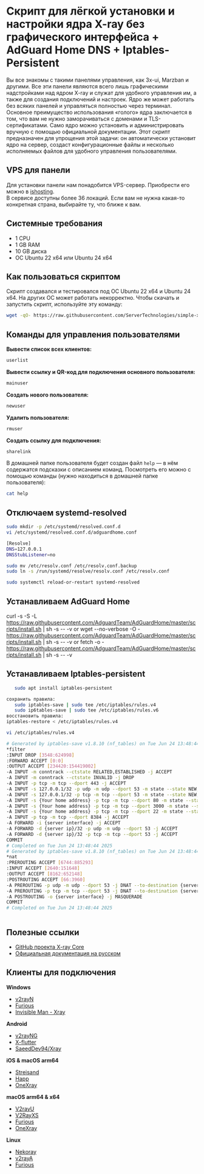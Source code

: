 # Скрипт для лёгкой установки и настройки ядра X-ray без графического интерфейса + AdGuard Home DNS + Iptables-Persistent

Вы все знакомы с такими панелями управления, как 3x-ui, Marzban и другими. Все эти панели являются всего лишь графическими надстройками над ядром X-ray и служат для удобного управления им, а также для создания подключений и настроек. Ядро же может работать без всяких панелей и управляться полностью через терминал. Основное преимущество использования «голого» ядра заключается в том, что вам не нужно заморачиваться с доменами и TLS-сертификатами. Само ядро можно установить и администрировать вручную с помощью официальной документации. Этот скрипт предназначен для упрощения этой задачи: он автоматически установит ядро на сервер, создаст конфигурационные файлы и несколько исполняемых файлов для удобного управления пользователями.

## VPS для панели

Для установки панели нам понадобится VPS-сервер. Приобрести его можно в [ishosting](https://bit.ly/3rOqvPE).  
В сервисе доступны более 36 локаций. Если вам не нужна какая-то конкретная страна, выбирайте ту, что ближе к вам.

## Системные требования

- 1 CPU  
- 1 GB RAM  
- 10 GB диска  
- ОС Ubuntu 22 x64 или Ubuntu 24 x64

## Как пользоваться скриптом

Скрипт создавался и тестировался под ОС Ubuntu 22 x64 и Ubuntu 24 x64. На других ОС может работать некорректно. Чтобы скачать и запустить скрипт, используйте эту команду:

```sh
wget -qO- https://raw.githubusercontent.com/ServerTechnologies/simple-xray-core/refs/heads/main/xray-install | bash
```

## Команды для управления пользователями

**Вывести список всех клиентов:**

```sh
userlist
```

**Вывести ссылку и QR-код для подключения основного пользователя:**

```sh
mainuser
```

**Создать нового пользователя:**

```sh
newuser
```

**Удалить пользователя:**

```sh
rmuser
```

**Создать ссылку для подключения:**

```sh
sharelink
```

В домашней папке пользователя будет создан файл `help` — в нём содержатся подсказки с описанием команд. Посмотреть его можно с помощью команды (нужно находиться в домашней папке пользователя):

```sh
cat help
```

## Отключаем systemd-resolved
```sh
sudo mkdir -p /etc/systemd/resolved.conf.d
vi /etc/systemd/resolved.conf.d/adguardhome.conf

[Resolve]
DNS=127.0.0.1
DNSStubListener=no

sudo mv /etc/resolv.conf /etc/resolv.conf.backup
sudo ln -s /run/systemd/resolve/resolv.conf /etc/resolv.conf

sudo systemctl reload-or-restart systemd-resolved
```

## Устанавливаем AdGuard Home 

curl -s -S -L https://raw.githubusercontent.com/AdguardTeam/AdGuardHome/master/scripts/install.sh | sh -s -- -v
or
wget --no-verbose -O - https://raw.githubusercontent.com/AdguardTeam/AdGuardHome/master/scripts/install.sh | sh -s -- -v
or
fetch -o - https://raw.githubusercontent.com/AdguardTeam/AdGuardHome/master/scripts/install.sh | sh -s -- -v

## Устанавливаем Iptables-persistent
```sh
   sudo apt install iptables-persistent

cохранить правила:
   sudo iptables-save | sudo tee /etc/iptables/rules.v4
   sudo ip6tables-save | sudo tee /etc/iptables/rules.v6
восстановить правила:
iptables-restore < /etc/iptables/rules.v4

vi /etc/iptables/rules.v4

# Generated by iptables-save v1.8.10 (nf_tables) on Tue Jun 24 13:48:44 2025
*filter
:INPUT DROP [3548:624998]
:FORWARD ACCEPT [0:0]
:OUTPUT ACCEPT [234420:154419002]
-A INPUT -m conntrack --ctstate RELATED,ESTABLISHED -j ACCEPT
-A INPUT -m conntrack --ctstate INVALID -j DROP
-A INPUT -p tcp -m tcp --dport 443 -j ACCEPT
-A INPUT -s 127.0.0.1/32 -p udp -m udp --dport 53 -m state --state NEW,ESTABLISHED -j ACCEPT
-A INPUT -s 127.0.0.1/32 -p tcp -m tcp --dport 53 -m state --state NEW,ESTABLISHED -j ACCEPT
-A INPUT -s {Your home address} -p tcp -m tcp --dport 80 -m state --state NEW,ESTABLISHED -j ACCEPT
-A INPUT -s {Your home address} -p tcp -m tcp --dport 3000 -m state --state NEW,ESTABLISHED -j ACCEPT
-A INPUT -s {Your home address} -p tcp -m tcp --dport 22 -m state --state NEW,ESTABLISHED -j ACCEPT
-A INPUT -p tcp -m tcp --dport 8384 -j ACCEPT
-A FORWARD -i {server interface} -j ACCEPT
-A FORWARD -d {server ip}/32 -p udp -m udp --dport 53 -j ACCEPT
-A FORWARD -d {server ip}/32 -p tcp -m tcp --dport 53 -j ACCEPT
COMMIT
# Completed on Tue Jun 24 13:48:44 2025
# Generated by iptables-save v1.8.10 (nf_tables) on Tue Jun 24 13:48:44 2025
*nat
:PREROUTING ACCEPT [6744:885293]
:INPUT ACCEPT [2640:151648]
:OUTPUT ACCEPT [8162:652148]
:POSTROUTING ACCEPT [66:3960]
-A PREROUTING -p udp -m udp --dport 53 -j DNAT --to-destination {server ip}:53
-A PREROUTING -p tcp -m tcp --dport 53 -j DNAT --to-destination {server ip}:53
-A POSTROUTING -o {server interface} -j MASQUERADE
COMMIT
# Completed on Tue Jun 24 13:48:44 2025



```

## Полезные ссылки

- [GitHub проекта X-ray Core](https://github.com/XTLS/Xray-core)
- [Официальная документация на русском](https://xtls.github.io/ru/)

## Клиенты для подключения

**Windows**

- [v2rayN](https://github.com/2dust/v2rayN)  
- [Furious](https://github.com/LorenEteval/Furious)  
- [Invisible Man - Xray](https://github.com/InvisibleManVPN/InvisibleMan-XRayClient)  

**Android**

- [v2rayNG](https://github.com/2dust/v2rayNG)  
- [X-flutter](https://github.com/XTLS/X-flutter)  
- [SaeedDev94/Xray](https://github.com/SaeedDev94/Xray)  

**iOS & macOS arm64**

- [Streisand](https://apps.apple.com/app/streisand/id6450534064)  
- [Happ](https://apps.apple.com/app/happ-proxy-utility/id6504287215)  
- [OneXray](https://github.com/OneXray/OneXray)  

**macOS arm64 & x64**

- [V2rayU](https://github.com/yanue/V2rayU)  
- [V2RayXS](https://github.com/tzmax/V2RayXS)  
- [Furious](https://github.com/LorenEteval/Furious)  
- [OneXray](https://github.com/OneXray/OneXray)  

**Linux**

- [Nekoray](https://github.com/MatsuriDayo/nekoray)  
- [v2rayA](https://github.com/v2rayA/v2rayA)  
- [Furious](https://github.com/LorenEteval/Furious)  
